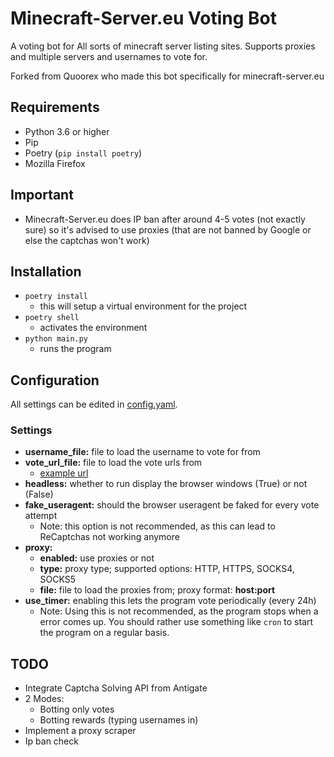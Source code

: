 # Minecraft-Server.eu Voting Bot

A voting bot for All sorts of minecraft server listing sites. Supports proxies and multiple servers and usernames to vote for.

Forked from Quoorex who made this bot specifically for minecraft-server.eu

## Requirements

- Python 3.6 or higher
- Pip
- Poetry (`pip install poetry`)
- Mozilla Firefox

## Important

- Minecraft-Server.eu does IP ban after around 4-5 votes (not exactly sure) so it's advised to use proxies (that are not banned by Google or else the captchas won't work)

## Installation

- `poetry install`
  - this will setup a virtual environment for the project
- `poetry shell`
  - activates the environment
- `python main.py`
  - runs the program

## Configuration

All settings can be edited in [config.yaml](config.yaml).

### Settings

- **username_file:** file to load the username to vote for from
- **vote_url_file:** file to load the vote urls from
  - [example url](https://minecraft-server.eu/vote/index/1A73C)
- **headless:** whether to run display the browser windows (True) or not (False)
- **fake_useragent:** should the browser useragent be faked for every vote attempt
  - Note: this option is not recommended, as this can lead to ReCaptchas not working anymore
- **proxy:**
  - **enabled:** use proxies or not
  - **type:** proxy type; supported options: HTTP, HTTPS, SOCKS4, SOCKS5
  - **file:** file to load the proxies from; proxy format: **host:port**
- **use_timer:** enabling this lets the program vote periodically (every 24h)
  - Note: Using this is not recommended, as the program stops when a error comes up. You should rather use something like `cron` to start the program on a regular basis.

## TODO

- Integrate Captcha Solving API from Antigate
- 2 Modes:
  - Botting only votes
  - Botting rewards (typing usernames in)
- Implement a proxy scraper
- Ip ban check
